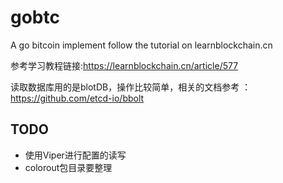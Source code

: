 # gobtc
A go bitcoin implement follow the tutorial on learnblockchain.cn

参考学习教程链接:https://learnblockchain.cn/article/577

读取数据库用的是blotDB，操作比较简单，相关的文档参考 ：https://github.com/etcd-io/bbolt

## TODO
- 使用Viper进行配置的读写
- colorout包目录要整理